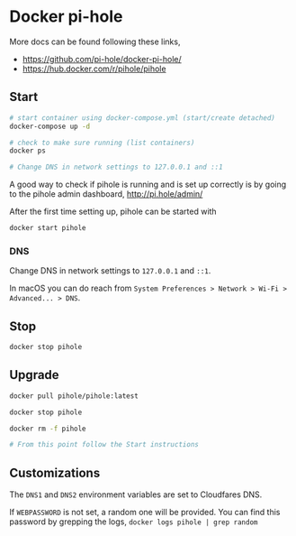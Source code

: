 # Docker pi-hole

More docs can be found following these links,
- https://github.com/pi-hole/docker-pi-hole/
- https://hub.docker.com/r/pihole/pihole


## Start

```sh
# start container using docker-compose.yml (start/create detached)
docker-compose up -d

# check to make sure running (list containers)
docker ps

# Change DNS in network settings to 127.0.0.1 and ::1
```

A good way to check if pihole is running and is set up correctly is by going to the pihole admin dashboard, http://pi.hole/admin/

After the first time setting up, pihole can be started with
```sh
docker start pihole
```

### DNS
Change DNS in network settings to `127.0.0.1` and `::1`.

In macOS you can do reach from `System Preferences > Network > Wi-Fi > Advanced... > DNS`.

## Stop

```sh
docker stop pihole
```

## Upgrade

```sh
docker pull pihole/pihole:latest

docker stop pihole

docker rm -f pihole

# From this point follow the Start instructions
```

## Customizations

The `DNS1` and `DNS2` environment variables are set to Cloudfares DNS.

If `WEBPASSWORD` is not set, a random one will be provided.
You can find this password by grepping the logs, `docker logs pihole | grep random` 



